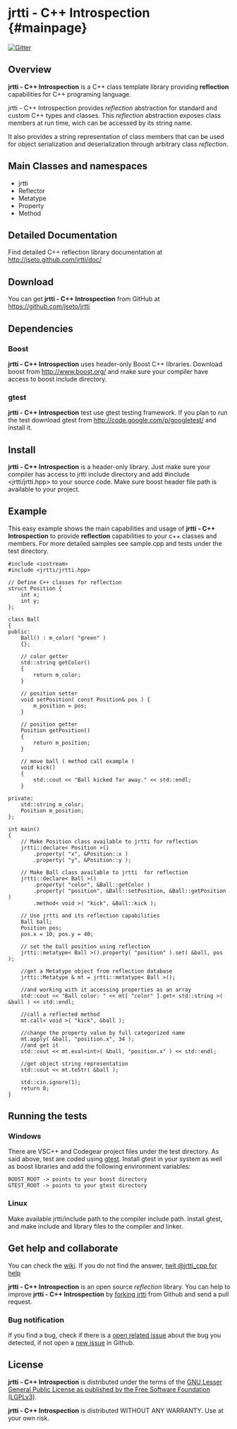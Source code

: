 jrtti - C++ Introspection			{#mainpage}
=========================

[![Gitter](https://badges.gitter.im/Join%20Chat.svg)](https://gitter.im/jseto/jrtti?utm_source=badge&utm_medium=badge&utm_campaign=pr-badge&utm_content=badge)

Overview
--------

**jrtti - C++ Introspection** is a C++ class template library providing **reflection** capabilities for C++ programing language.

jrtti - C++ Introspection provides *reflection* abstraction for standard and custom C++ types and classes.
This *reflection* abstraction exposes class members at run time, wich can be accessed by its string name.

It also provides a string representation of class members that can be used for object serialization
and deserialization through arbitrary class *reflection*.

Main Classes and namespaces
---------------------------

- jrtti
- Reflector
- Metatype
- Property
- Method

Detailed Documentation
----------------------

Find detailed C++ reflection library documentation at http://jseto.github.com/jrtti/doc/

Download
--------

You can get **jrtti - C++ Introspection** from GitHub at https://github.com/jseto/jrtti

Dependencies
------------

### Boost
**jrtti - C++ Introspection** uses header-only Boost C++ libraries. Download boost from http://www.boost.org/ and
make sure your compiler have access to boost include directory.		

### gtest
**jrtti - C++ Introspection** test use gtest testing framework. If you plan to run the test download 
gtest from http://code.google.com/p/googletest/ and install it. 

Install
-------

**jrtti - C++ Introspection** is a header-only library. Just make sure your compiler has access to jrtti include directory
and add #include <jrtti/jrtti.hpp> to your source code. 
Make sure boost header file path is available to your project.

Example
-------

This easy example shows the main capabilities and usage of **jrtti - C++ Introspection** to provide
**reflection** capabilities to your c++ classes and members.
For more detailed samples see sample.cpp and tests under the test directory.


~~~{.cpp}
#include <iostream>
#include <jrtti/jrtti.hpp>

// Define C++ classes for reflection
struct Position {
	int x;
	int y;
};

class Ball
{
public:
	Ball() : m_color( "green" )
	{};

	// color getter
	std::string getColor()
	{
		return m_color;
	}

	// position setter
	void setPosition( const Position& pos ) {
		m_position = pos;
	}

	// position getter
	Position getPosition()
	{
		return m_position;
	}

	// move ball ( method call example )
	void kick()
	{
		std::cout << "Ball kicked far away." << std::endl;
	}

private:
	std::string m_color;
	Position m_position;
};

int main()
{
	// Make Position class available to jrtti for reflection
	jrtti::declare< Position >()
		.property( "x", &Position::x )
		.property( "y", &Position::y );

	// Make Ball class available to jrtti  for reflection
	jrtti::declare< Ball >()
		.property( "color", &Ball::getColor )
		.property( "position", &Ball::setPosition, &Ball::getPosition )
		.method< void >( "kick", &Ball::kick );

	// Use jrtti and its reflection capabilities
	Ball ball;
	Position pos;
	pos.x = 10; pos.y = 40;

	// set the ball position using reflection
	jrtti::metatype< Ball >().property( "position" ).set( &ball, pos );

	//get a Metatype object from reflection database
	jrtti::Metatype & mt = jrtti::metatype< Ball >();

	//and working with it accessing properties as an array
	std::cout << "Ball color: " << mt[ "color" ].get< std::string >( &ball ) << std::endl;

	//call a reflected method
	mt.call< void >( "kick", &ball );

	//change the property value by full categorized name
	mt.apply( &ball, "position.x", 34 );
	//and get it
	std::cout << mt.eval<int>( &ball, "position.x" ) << std::endl;

	//get object string representation
	std::cout << mt.toStr( &ball );

	std::cin.ignore(1);
	return 0;
}
~~~

Running the tests
-----------------

### Windows

There are VSC++ and Codegear project files under the test directory. As said above, test are coded 
using [gtest](http://code.google.com/p/googletest/). Install gtest in your system as well
as boost libraries and add the following environment variables:

	BOOST_ROOT -> points to your boost directory
	GTEST_ROOT -> points to your gtest directory

### Linux
Make available jrtti/include path to the compiler include path. Install gtest, and make include and library
files to the compiler and linker.


Get help and collaborate
------------------------


You can check the [wiki](https://github.com/jseto/jrtti/wiki). 
If you do not find the answer, [twit \@jrtti_cpp for help](https://twitter.com/intent/tweet?screen_name=jrtti_cpp&text=Help!!!%20I%20need%20help%20on)

**jrtti - C++ Introspection** is an open source _reflection_ library. You can help to improve **jrtti - C++ Introspection**
by [forking jrtti](https://github.com/jseto/jrtti/fork) from Github and send a pull request.

### Bug notification

If you find a bug, check if there is a [open related issue](https://github.com/jseto/jrtti/issues) about the bug you detected, if not open a [new issue](https://github.com/jseto/jrtti/issues/new) in Github.

License
-------

**jrtti - C++ Introspection** is distributed under the terms of the 
[GNU Lesser General Public License as published by the Free Software Foundation (LGPLv3)](http://www.gnu.org/licenses/lgpl-3.0-standalone.html).

**jrtti - C++ Introspection** is distributed WITHOUT ANY WARRANTY. Use at your own risk.

